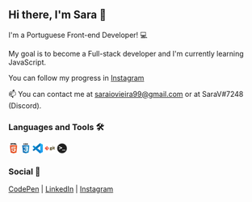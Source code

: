 <p> 
  <h2>Hi there, I'm Sara 👋</h2>
  <p>I'm a Portuguese Front-end Developer! 💻</p>
</p>
<p> My goal is to become a Full-stack developer and I'm currently learning JavaScript. </p>
<p> You can follow my progress in <a href="https://www.instagram.com/sarav.dev/">Instagram</a></p>

📫 You can contact me at saraiovieira99@gmail.com or at SaraV#7248 (Discord).

### Languages and Tools 🛠

<code><img height="20" src="https://raw.githubusercontent.com/github/explore/80688e429a7d4ef2fca1e82350fe8e3517d3494d/topics/html/html.png"></code> 
<code><img height="20" src="https://raw.githubusercontent.com/github/explore/80688e429a7d4ef2fca1e82350fe8e3517d3494d/topics/css/css.png"></code>
<code><img height="20" src="https://raw.githubusercontent.com/github/explore/80688e429a7d4ef2fca1e82350fe8e3517d3494d/topics/visual-studio-code/visual-studio-code.png"></code>
<code><img height="20" src="https://raw.githubusercontent.com/github/explore/80688e429a7d4ef2fca1e82350fe8e3517d3494d/topics/git/git.png"></code>
<code><img height="20" src="https://raw.githubusercontent.com/github/explore/80688e429a7d4ef2fca1e82350fe8e3517d3494d/topics/terminal/terminal.png"></code>

### Social 💬

<a href="https://codepen.io/saraiovieira">CodePen</a> | 
<a href="https://www.linkedin.com/in/sara-io-vieira/">LinkedIn</a> |
<a href="https://www.instagram.com/sarav.dev/">Instagram</a>
